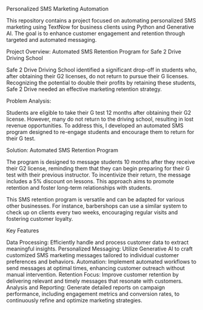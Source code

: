 Personalized SMS Marketing Automation

This repository contains a project focused on automating personalized SMS marketing using TextNow for business clients using Python and Generative AI. The goal is to enhance customer engagement and retention through targeted and automated messaging.

Project Overview: Automated SMS Retention Program for Safe 2 Drive Driving School

Safe 2 Drive Driving School identified a significant drop-off in students who, after obtaining their G2 licenses, do not return to pursue their G licenses. Recognizing the potential to double their profits by retaining these students, Safe 2 Drive needed an effective marketing retention strategy.

Problem Analysis:

Students are eligible to take their G test 12 months after obtaining their G2 license. However, many do not return to the driving school, resulting in lost revenue opportunities. To address this, I developed an automated SMS program designed to re-engage students and encourage them to return for their G test.

Solution: Automated SMS Retention Program

The program is designed to message students 10 months after they receive their G2 license, reminding them that they can begin preparing for their G test with their previous instructor. To incentivize their return, the message includes a 5% discount on lessons. This approach aims to promote retention and foster long-term relationships with students.

This SMS retention program is versatile and can be adapted for various other businesses. For instance, barbershops can use a similar system to check up on clients every two weeks, encouraging regular visits and fostering customer loyalty.

Key Features

Data Processing: Efficiently handle and process customer data to extract meaningful insights.
Personalized Messaging: Utilize Generative AI to craft customized SMS marketing messages tailored to individual customer preferences and behaviors.
Automation: Implement automated workflows to send messages at optimal times, enhancing customer outreach without manual intervention.
Retention Focus: Improve customer retention by delivering relevant and timely messages that resonate with customers.
Analysis and Reporting: Generate detailed reports on campaign performance, including engagement metrics and conversion rates, to continuously refine and optimize marketing strategies.
